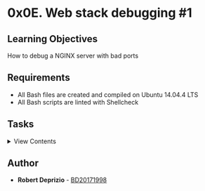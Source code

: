 # 0x0E. Web stack debugging #1

## Learning Objectives

How to debug a NGINX server with bad ports

## Requirements

- All Bash files are created and compiled on Ubuntu 14.04.4 LTS
- All Bash scripts are linted with Shellcheck

## Tasks

<details>
<summary>View Contents</summary>

### [0. Nginx likes port 80](./0-nginx_likes_port_80)

- Using your debugging skills, find out what’s keeping your Ubuntu container’s Nginx installation from listening on port 80. Feel free to install whatever tool you need, start and destroy as many containers as you need to debug the issue. Then, write a Bash script with the minimum number of commands to automate your fix.
  - Nginx must be running, and listening on port 80 of all the server’s active IPv4 IPs
  - Write a Bash script that configures a server to the above requirements

```
root@966c5664b21f:/# curl 0:80
curl: (7) Failed to connect to 0 port 80: Connection refused
root@966c5664b21f:/# curl 0:80
```

```html
<!DOCTYPE html>
<html>
  <head>
    <title>Welcome to nginx!</title>
    <style>
      body {
        width: 35em;
        margin: 0 auto;
        font-family: Tahoma, Verdana, Arial, sans-serif;
      }
    </style>
  </head>
  <body>
    <h1>Welcome to nginx!</h1>
    <p>
      If you see this page, the nginx web server is successfully installed and
      working. Further configuration is required.
    </p>

    <p>
      For online documentation and support please refer to
      <a href="http://nginx.org/">nginx.org</a>.<br />
      Commercial support is available at
      <a href="http://nginx.com/">nginx.com</a>.
    </p>

    <p><em>Thank you for using nginx.</em></p>
  </body>
</html>
```

</details>

## Author
* **Robert Deprizio** - [BD20171998](https://github.com/BD20171998)
